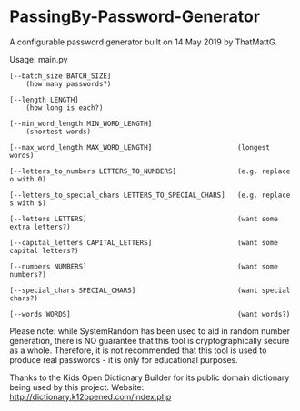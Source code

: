 # PassingBy-Password-Generator
A configurable password generator built on 14 May 2019 by ThatMattG.

Usage: main.py

	[--batch_size BATCH_SIZE]
		(how many passwords?)

	[--length LENGTH]
		(how long is each?)

	[--min_word_length MIN_WORD_LENGTH]
		(shortest words)

	[--max_word_length MAX_WORD_LENGTH]						(longest words)

	[--letters_to_numbers LETTERS_TO_NUMBERS]				(e.g. replace o with 0)

	[--letters_to_special_chars LETTERS_TO_SPECIAL_CHARS]	(e.g. replace s with $)

	[--letters LETTERS]										(want some extra letters?)

	[--capital_letters CAPITAL_LETTERS]						(want some capital letters?)

	[--numbers NUMBERS]										(want some numbers?)

	[--special_chars SPECIAL_CHARS]							(want special chars?)

	[--words WORDS]											(want words?)

Please note: while SystemRandom has been used to aid in random number
generation, there is NO guarantee that this tool is cryptographically
secure as a whole. Therefore, it is not recommended that this tool is
used to produce real passwords - it is only for educational purposes.

Thanks to the Kids Open Dictionary Builder for its public domain
dictionary being used by this project. Website:
  http://dictionary.k12opened.com/index.php
